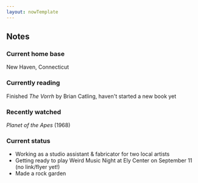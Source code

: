 ```yaml
---
layout: nowTemplate
---
```



## Notes

### Current home base

New Haven, Connecticut

### Currently reading

Finished *The Vorrh* by Brian Catling, haven't started a new book yet

### Recently watched

*Planet of the Apes* (1968)

### Current status

- Working as a studio assistant & fabricator for two local artists
- Getting ready to play Weird Music Night at Ely Center on September 11 (no link/flyer yet!)
- Made a rock garden
